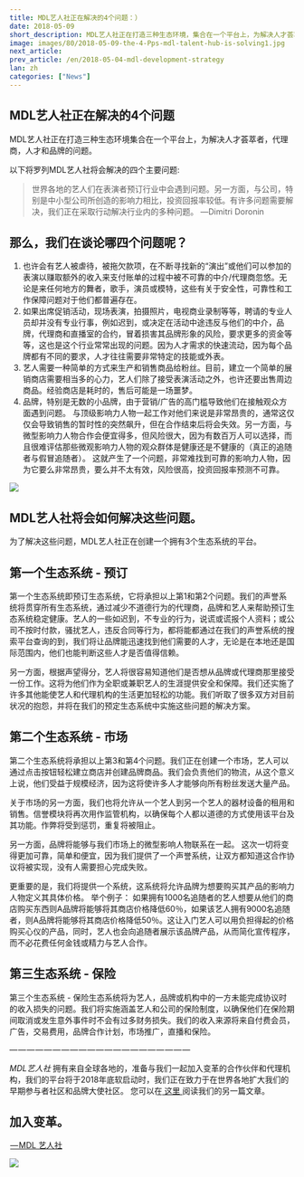 ```yaml
---
title: MDL艺人社正在解决的4个问题：）
date: 2018-05-09
short_description: MDL艺人社正在打造三种生态环境，集合在一个平台上，为解决人才荟萃者，代理商，人才和品牌的问题
image: images/80/2018-05-09-the-4-Pps-mdl-talent-hub-is-solving1.jpg
next_article:
prev_article: /en/2018-05-04-mdl-development-strategy
lan: zh
categories: ["News"]
---
```




## MDL艺人社正在解决的4个问题

MDL艺人社正在打造三种生态环境集合在一个平台上，为解决人才荟萃者，代理商，人才和品牌的问题。

以下将罗列MDL艺人社将会解决的四个主要问题:




>世界各地的艺人们在表演者预订行业中会遇到问题。另一方面，与公司，特别是中小型公司所创造的影响力相比，投资回报率较低。有许多问题需要解决，我们正在采取行动解决行业内的多种问题。 —Dimitri Doronin


## 那么，我们在谈论哪四个问题呢？

1. 也许会有艺人被虐待，被拖欠款项，在不断寻找新的“演出”或他们可以参加的表演以赚取额外的收入来支付账单的过程中被不可靠的中介/代理商忽悠。无论是来任何地方的舞者，歌手，演员或模特，这些有关于安全性，可靠性和工作保障问题对于他们都普遍存在。
2. 如果出席促销活动，现场表演，拍摄照片，电视商业录制等等，聘请的专业人员却并没有专业行事，例如迟到，或决定在活动中途违反与他们的中介，品牌，代理商和直播室的合约，冒着损害其品牌形象的风险，要求更多的资金等等，这也是这个行业常常出现的问题。因为人才需求的快速流动，因为每个品牌都有不同的要求，人才往往需要非常特定的技能或外表。
3. 艺人需要一种简单的方式来生产和销售商品给粉丝。目前，建立一个简单的展销商店需要相当多的心力，艺人们除了接受表演活动之外，也许还要出售周边商品。经验商店是耗时的，售后可能是一场噩梦。
4. 品牌，特别是无数的小品牌，由于营销/广告的高门槛导致他们在接触观众方面遇到问题。
与顶级影响力人物一起工作对他们来说是非常昂贵的，通常这仅仅会导致销售的暂时性的突然飙升，但在合作结束后将会失效。另一方面，与微型影响力人物合作会便宜得多，但风险很大，因为有数百万人可以选择，而且很难评估那些微观影响力人物的观众群体是健康还是不健康的（真正的追随者与假冒追随者）。
这就产生了一个问题，非常难找到可靠的影响力人物，因为它要么非常昂贵，要么并不太有效，风险很高，投资回报率预测不可靠。

![](/images/80/2018-05-09-the-4-Pps-mdl-talent-hub-is-solving2.jpg)

## MDL艺人社将会如何解决这些问题。

为了解决这些问题，MDL艺人社正在创建一个拥有3个生态系统的平台。

## 第一个生态系统 - 预订

第一个生态系统即预订生态系统，它将承担以上第1和第2个问题。我们的声誉系统将贯穿所有生态系统，通过减少不道德行为的代理商，品牌和艺人来帮助预订生态系统稳定健康。艺人的一些如迟到，不专业的行为，说谎或谎报个人资料；或公司不按时付款，骚扰艺人，违反合同等行为，都将能都通过在我们的声誉系统的搜索平台查询的到，我们将让品牌能迅速找到他们需要的人才，无论是在本地还是国际范围内，他们也能判断这些人才是否值得信赖。

另一方面，根据声望得分，艺人将很容易知道他们是否想从品牌或代理商那里接受一份工作。这将为他们作为全职或兼职艺人的生涯提供安全和保障。我们还实施了许多其他能使艺人和代理机构的生活更加轻松的功能。我们听取了很多双方对目前状况的抱怨，并将在我们的预定生态系统中实施这些问题的解决方案。

## 第二个生态系统 - 市场

第二个生态系统将承担以上第3和第4个问题。我们正在创建一个市场，艺人可以通过点击按钮轻松建立商店并创建品牌商品。我们会负责他们的物流，从这个意义上说，他们受益于规模经济，因为这将使许多人才能够向所有粉丝发送大量产品。

关于市场的另一方面，我们也将允许从一个艺人到另一个艺人的器材设备的租用和销售。信誉模块将再次用作监管机构，以确保每个人都以道德的方式使用该平台及其功能。作弊将受到惩罚，重复将被阻止。

另一方面，品牌将能够与我们市场上的微型影响人物联系在一起。
这次一切将变得更加可靠，简单和便宜，因为我们提供了一个声誉系统，让双方都知道这合作协议将被实现，没有人需要担心完成失败。

更重要的是，我们将提供一个系统，这系统将允许品牌为想要购买其产品的影响力人物定义其具体价格。
举个例子：
如果拥有1000名追随者的艺人想要从他们的商店购买东西则A品牌将能够将其商店价格降低60％，如果该艺人拥有9000名追随者，则A品牌将能够将其商店价格降低50％。这让入门艺人可以用负担得起的价格购买心仪的产品，同时，艺人也会向追随者展示该品牌产品，从而简化宣传程序，而不必花费任何金钱或精力与艺人合作。

## 第三生态系统 - 保险

第三个生态系统 - 保险生态系统将为艺人，品牌或机构中的一方未能完成协议时的收入损失的问题。我们将实施涵盖艺人和公司的保险制度，以确保他们在保险期间取消或发生意外事件时不会有过多财务损失。我们的收入来源将来自付费会员，广告，交易费用，品牌合作计划，市场推广，直播和保险。

— — — — — — — — — — — — — — — — — — — — —

*MDL艺人社* 拥有来自全球各地的，准备与我们一起加入变革的合作伙伴和代理机构，我们的平台将于2018年底软启动时，我们正在致力于在世界各地扩大我们的早期参与者社区和品牌大使社区。
您可以在[ 这里 ](https://medium.com/@dd_96182/mdl-talent-hub-influencers-performers-take-note-978f03924621)阅读我们的另一篇文章。

## 加入变革。

 [— MDL 艺人社 ](https://mdl.life/)

![](/images/80/2018-05-09-the-4-Pps-mdl-talent-hub-is-solving3.png)

